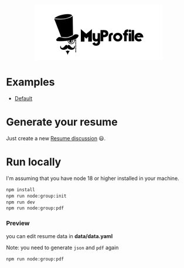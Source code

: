 <p align="center">
  <img src="./doc/logo.webp">
</p>

# Examples
 - [Default](./data/examples/default.pdf)

# Generate your resume

Just create a new [Resume discussion](https://github.com/shield-wall/myprofile/discussions/new?category=resume) :smiley:.

# Run locally
I'm assuming that you have node 18 or higher installed in your machine.

```bash
npm install
npm run node:group:init
npm run dev
npm run node:group:pdf
```

### Preview

you can edit resume data in **data/data.yaml**

Note: you need to generate `json` and `pdf` again

```bash
npm run node:group:pdf
```